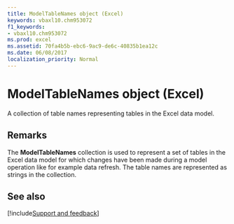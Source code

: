 ```yaml
---
title: ModelTableNames object (Excel)
keywords: vbaxl10.chm953072
f1_keywords:
- vbaxl10.chm953072
ms.prod: excel
ms.assetid: 70fa4b5b-ebc6-9ac9-de6c-40835b1ea12c
ms.date: 06/08/2017
localization_priority: Normal
---
```



# ModelTableNames object (Excel)

A collection of table names representing tables in the Excel data model. 


## Remarks

The  **ModelTableNames** collection is used to represent a set of tables in the Excel data model for which changes have been made during a model operation like for example data refresh. The table names are represented as strings in the collection.


## See also

[!include[Support and feedback](~/includes/feedback-boilerplate.md)]